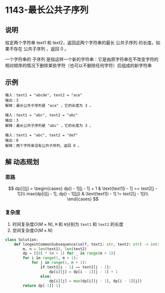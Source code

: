 # 1143-最长公共子序列

## 说明
给定两个字符串 text1 和 text2，返回这两个字符串的最长 公共子序列 的长度。如果不存在 公共子序列 ，返回 0 。

一个字符串的 子序列 是指这样一个新的字符串：它是由原字符串在不改变字符的相对顺序的情况下删除某些字符（也可以不删除任何字符）后组成的新字符串

## 示例
```
输入：text1 = "abcde", text2 = "ace" 
输出：3  
解释：最长公共子序列是 "ace" ，它的长度为 3 。

输入：text1 = "abc", text2 = "abc"
输出：3
解释：最长公共子序列是 "abc" ，它的长度为 3 。

输入：text1 = "abc", text2 = "def"
输出：0
解释：两个字符串没有公共子序列，返回 0 。
```

## 解 动态规划

### 思路
$$
dp[i][j] =
\begin{cases}
dp[i - 1][j - 1] + 1 & \text{text1[i - 1] == text2[j - 1]}\\
max(dp[i][j - 1], dp[i - 1][j]) & \text{text1[i - 1] != text2[j - 1]}\\
\end{cases}
$$

### 复杂度
1. 时间复杂度$O(M \times N)$, `M` 和 `N`分别为 `text1` 和 `text2` 的长度
2. 空间复杂度$O(M \times N)$

```python
class Solution:
    def longestCommonSubsequence(self, text1: str, text2: str) -> int:
        m, n = len(text1), len(text2)
        dp = [[0] * (n + 1) for _ in range(m + 1)]
        for i in range(1, m + 1):
            for j in range(1, n + 1):
                if text1[i - 1] == text2[j - 1]:
                    dp[i][j] = dp[i - 1][j - 1] + 1
                else:
                    dp[i][j] = max(dp[i][j - 1], dp[i - 1][j])
        return dp[-1][-1]
```